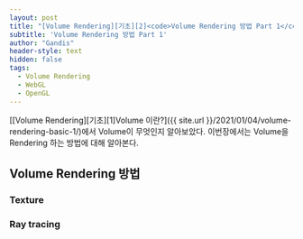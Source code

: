 ```yaml
---
layout: post
title: "[Volume Rendering][기초][2]<code>Volume Rendering 방법 Part 1</code>"
subtitle: 'Volume Rendering 방법 Part 1'
author: "Gandis"
header-style: text
hidden: false
tags:
  - Volume Rendering
  - WebGL
  - OpenGL
---
```


[[Volume Rendering][기초][1]Volume 이란?]({{ site.url }}/2021/01/04/volume-rendering-basic-1/)에서 Volume이 무엇인지 알아보았다. 이번장에서는 Volume을 Rendering 하는 방법에 대해 알아본다.

## **Volume Rendering 방법**

### **Texture**
### **Ray tracing**